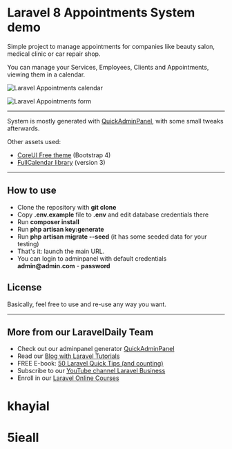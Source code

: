 # Laravel 8 Appointments System demo

Simple project to manage appointments for companies like beauty salon, medical clinic or car repair shop.

You can manage your Services, Employees, Clients and Appointments, viewing them in a calendar.

![Laravel Appointments calendar](https://laraveldaily.com/wp-content/uploads/2019/09/laravel-appointments-calendar.png)

![Laravel Appointments form](https://laraveldaily.com/wp-content/uploads/2019/09/laravel-appointments-form.png)

---

System is mostly generated with [QuickAdminPanel](https://2019.quickadminpanel.com), with some small tweaks afterwards.

Other assets used:

- [CoreUI Free theme](https://coreui.io/demo/#main.html) (Bootstrap 4)
- [FullCalendar library](https://fullcalendar.io/) (version 3)


---

## How to use

- Clone the repository with __git clone__
- Copy __.env.example__ file to __.env__ and edit database credentials there
- Run __composer install__
- Run __php artisan key:generate__
- Run __php artisan migrate --seed__ (it has some seeded data for your testing)
- That's it: launch the main URL. 
- You can login to adminpanel with default credentials __admin@admin.com__ - __password__

## License

Basically, feel free to use and re-use any way you want.

---

## More from our LaravelDaily Team

- Check out our adminpanel generator [QuickAdminPanel](https://quickadminpanel.com)
- Read our [Blog with Laravel Tutorials](https://laraveldaily.com)
- FREE E-book: [50 Laravel Quick Tips (and counting)](https://laraveldaily.com/free-e-book-40-laravel-quick-tips-and-counting/)
- Subscribe to our [YouTube channel Laravel Business](https://www.youtube.com/channel/UCTuplgOBi6tJIlesIboymGA)
- Enroll in our [Laravel Online Courses](https://laraveldaily.teachable.com/)
# khayial
# 5ieall
